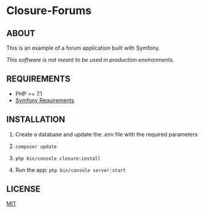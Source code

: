# Closure-Forums

## ABOUT
This is an example of a forum application built with Symfony.

*This software is not meant to be used in production environments.*

## REQUIREMENTS
* PHP >= 7.1
* [Symfony Requirements](https://symfony.com/doc/current/reference/requirements.html)

## INSTALLATION

1. Create a database and update the *.env* file with the required parameters

2. ``` composer update ```

3. ``` php bin/console closure:install ```

4. Run the app: ``` php bin/console server:start ```

## LICENSE
[MIT](https://opensource.org/licenses/MIT)
